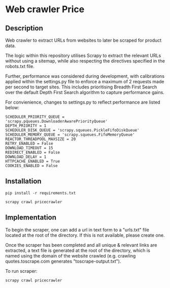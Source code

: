 # Web crawler Price

## Description
Web crawler to extract URLs from websites to later be scraped for product data.

The logic within this repository utilises Scrapy to extract the relevant URLs without using a sitemap, while also respecting the directives specified in the robots.txt file. 


Further, performance was considered during development, with calibrations applied within the settings.py file to enforce a maximum of 2 requests made per second to target sites. This includes prioritising Breadth First Search over the default Depth First Search algorithm to capture performance gains.

For convienience, changes to settings.py to reflect performance are listed below:

```
SCHEDULER_PRIORITY_QUEUE = 'scrapy.pqueues.DownloaderAwarePriorityQueue'
DEPTH_PRIORITY = 1
SCHEDULER_DISK_QUEUE = 'scrapy.squeues.PickleFifoDiskQueue'
SCHEDULER_MEMORY_QUEUE = 'scrapy.squeues.FifoMemoryQueue'
REACTOR_THREADPOOL_MAXSIZE = 20
RETRY_ENABLED = False
DOWNLOAD_TIMEOUT = 15
REDIRECT_ENABLED = False
DOWNLOAD_DELAY = 1
HTTPCACHE_ENABLED = True
COOKIES_ENABLED = False
```

## Installation
```
pip install -r requirements.txt

scrapy crawl pricecrawler
```

## Implementation
To begin the scraper, one can add a url in text form to a "urls.txt" file located at the root of the directory. If this is not available, please create one.

Once the scraper has been completed and all unique & relevant links are extracted, a text file is generated at the root of the directory, which is named using the domain of the website crawled (e.g. crawling quotes.toscrape.com generates "toscrape-output.txt").

To run scraper:
```
scrapy crawl pricecrawler
```

